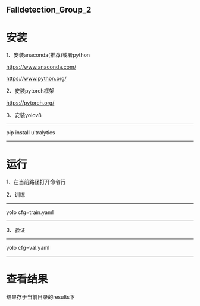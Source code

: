 ## Falldetection_Group_2
# 安装
1、安装anaconda(推荐)或者python

https://www.anaconda.com/

https://www.python.org/

2、安装pytorch框架

https://pytorch.org/

3、安装yolov8
***
pip install ultralytics
***
# 运行
1、在当前路径打开命令行

2、训练
***
yolo cfg=train.yaml
***
3、验证
***
yolo cfg=val.yaml
***
# 查看结果
结果存于当前目录的results下
